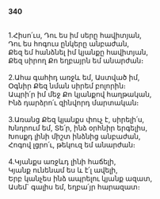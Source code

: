 **340**

\
1.Հիսո՛ւս, Դու ես իմ սերը հավիտյան,\
 Դու ես հոգուս ընկերը անբաժան,\
 Քեզ եմ հանձնել իմ կյանքը հավիտյան,\
 Քեզ սիրող Քո եղբայրն եմ անարժան։\
 \
2.Ահա գահիդ առջև եմ, Աստված իմ,\
 Օգնիր Քեզ նման սիրեմ բոլորին։\
 Ապրի՛ր իմ մեջ Քո կյանքով հաղթական,\
 Ինձ դարձրո՛ւ զինվորդ մարտական։\
 \
3.Առանց Քեզ կյանքս փուչ է, սիրելի՛ս,\
 Խնդրում եմ, Տե՛ր, ինձ օրհնիր երգելիս,\
 Խոսքդ լինի միշտ ինձնից անբաժան,\
 Հոգով լցրո՛ւ, թեկուզ եմ անարժան։\
 \
4.Կյանքս առջևդ լինի հաճելի,\
 Կյանք ունենամ ես և է՛լ ավելի,\
 Երբ կանչես ինձ ապրելու կյանք ազատ,\
 Ասեմ` գալիս եմ, եղբա՛յր հարազատ։
